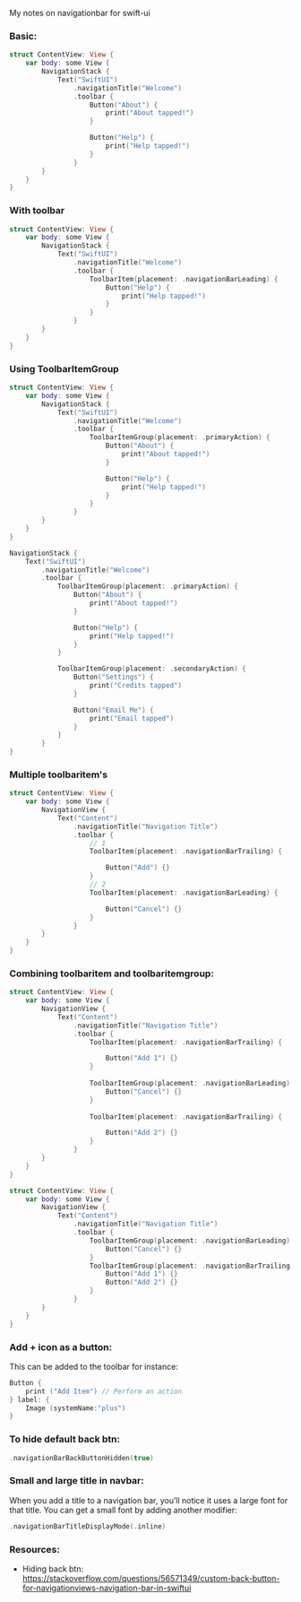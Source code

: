 My notes on navigationbar for swift-ui<!--more-->

### Basic:
```swift
struct ContentView: View {
    var body: some View {
        NavigationStack {
            Text("SwiftUI")
                .navigationTitle("Welcome")
                .toolbar {
                    Button("About") {
                        print("About tapped!")
                    }

                    Button("Help") {
                        print("Help tapped!")
                    }
                }
        }
    }
}
```
### With toolbar
```swift
struct ContentView: View {
    var body: some View {
        NavigationStack {
            Text("SwiftUI")
                .navigationTitle("Welcome")
                .toolbar {
                    ToolbarItem(placement: .navigationBarLeading) {
                        Button("Help") {
                            print("Help tapped!")
                        }
                    }
                }
        }
    }
}
```
### Using ToolbarItemGroup
```swift
struct ContentView: View {
    var body: some View {
        NavigationStack {
            Text("SwiftUI")
                .navigationTitle("Welcome")
                .toolbar {
                    ToolbarItemGroup(placement: .primaryAction) {
                        Button("About") {
                            print("About tapped!")
                        }

                        Button("Help") {
                            print("Help tapped!")
                        }
                    }
                }
        }
    }
}
```

```swift
NavigationStack {
    Text("SwiftUI")
        .navigationTitle("Welcome")
        .toolbar {
            ToolbarItemGroup(placement: .primaryAction) {
                Button("About") {
                    print("About tapped!")
                }

                Button("Help") {
                    print("Help tapped!")
                }
            }

            ToolbarItemGroup(placement: .secondaryAction) {
                Button("Settings") {
                    print("Credits tapped")
                }

                Button("Email Me") {
                    print("Email tapped")
                }
            }
        }
}
```
### Multiple toolbaritem's
```swift
struct ContentView: View {
    var body: some View {
        NavigationView {
            Text("Content")
                .navigationTitle("Navigation Title")
                .toolbar {
                    // 1
                    ToolbarItem(placement: .navigationBarTrailing) {

                        Button("Add") {}
                    }
                    // 2
                    ToolbarItem(placement: .navigationBarLeading) {

                        Button("Cancel") {}
                    }
                }
        }
    }
}
```
### Combining toolbaritem and toolbaritemgroup:
```swift
struct ContentView: View {
    var body: some View {
        NavigationView {
            Text("Content")
                .navigationTitle("Navigation Title")
                .toolbar {
                    ToolbarItem(placement: .navigationBarTrailing) {

                        Button("Add 1") {}
                    }
                    
                    ToolbarItemGroup(placement: .navigationBarLeading) {
                        Button("Cancel") {}
                    }
                    
                    ToolbarItem(placement: .navigationBarTrailing) {

                        Button("Add 2") {}
                    }
                }
        }
    }
}
```

```swift
struct ContentView: View {
    var body: some View {
        NavigationView {
            Text("Content")
                .navigationTitle("Navigation Title")
                .toolbar {
                    ToolbarItemGroup(placement: .navigationBarLeading) {
                        Button("Cancel") {}
                    }
                    ToolbarItemGroup(placement: .navigationBarTrailing) {
                        Button("Add 1") {}
                        Button("Add 2") {}
                    }
                }
        }
    }
}
```

### Add + icon as a button:
This can be added to the toolbar for instance:
```swift
Button {
    print ("Add Item") // Perform an action 
} label: {
    Image (systemName:"plus")
}
```

### To hide default back btn:

```swift
.navigationBarBackButtonHidden(true)
```

### Small and large title in navbar: 
When you add a title to a navigation bar, you’ll notice it uses a large font for that title. You can get a small font by adding another modifier:

```swift
.navigationBarTitleDisplayMode(.inline)
``` 

### Resources:
- Hiding back btn: https://stackoverflow.com/questions/56571349/custom-back-button-for-navigationviews-navigation-bar-in-swiftui
